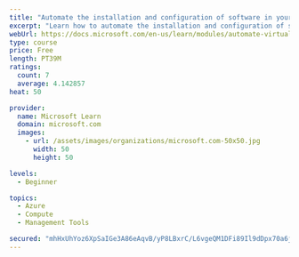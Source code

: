 ```yaml
---
title: "Automate the installation and configuration of software in your Virtual Machines"
excerpt: "Learn how to automate the installation and configuration of software in your Azure Virtual Machines."
webUrl: https://docs.microsoft.com/en-us/learn/modules/automate-virtual-machine-software-installation-configuration/
type: course
price: Free
length: PT39M
ratings:
  count: 7
  average: 4.142857
heat: 50

provider:
  name: Microsoft Learn
  domain: microsoft.com
  images:
    - url: /assets/images/organizations/microsoft.com-50x50.jpg
      width: 50
      height: 50

levels:
  - Beginner

topics:
  - Azure
  - Compute
  - Management Tools

secured: "mhHxUhYoz6XpSaIGe3A86eAqvB/yP8LBxrC/L6vgeQM1DFi89Il9dDpx70a6j3wDQvqdT/5YWW+iWQLOTuQ1kW2WXUXal+GTw9+hMHa4AW/U/5A3dwE6H9UbDqueZ+9CbymAMk2n/IkGt7XFtcGPx0SLQ/jREnS1KaXdEJR3CaZUri3XeAYYzBICQjhxq8FjC/Vvj3l5ASe2cD/sBK/sZnewuxeezJnvrKp4l8AvB6RbiavAieEp0gsjh5NN0Hd/4F3amp+0/M8YCBXzSQ//SompAr65ty8l2Rm7CLYqrjHb9T8pw8qU/YoFLDpDJ8an26ChTw5QmeKt2bHIY9t6eD9EXPANVHQohcfZIFbwB+edYq9w6P5NA+xOZhpV1ssW77PC+WNRwjhXlwCLv3glExos+4brCwKXzz2pdDlp7i4=;KUje/ZqItXNU3KPPC267zA=="
---
```



